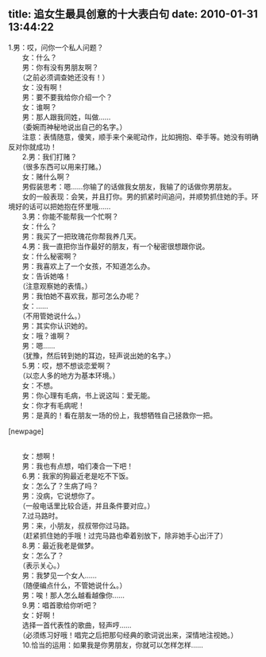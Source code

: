 title: 追女生最具创意的十大表白句
date: 2010-01-31 13:44:22
---

<p>
	1.男：哎，问你一个私人问题？<br />
	　　女：什么？<br />
	　　男：你有没有男朋友啊？<br />
	　　（之前必须调查她还没有！）<br />
	　　女：没有啊！<br />
	　　男：要不要我给你介绍一个？<br />
	　　女：谁啊？<br />
	　　男：那人跟我同姓，叫做&hellip;&hellip;<br />
	　　（委婉而神秘地说出自己的名字。）<br />
	　　注意：表情随意，傻笑，顺手来个亲昵动作，比如拥抱、牵手等。她没有明确反对你就成功！<br />
	　　2.男：我们打赌？<br />
	　　（很多东西可以用来打赌。）<br />
	　　女：赌什么啊？<br />
	　　男假装思考：嗯&hellip;&hellip;你输了的话做我女朋友，我输了的话做你男朋友。<br />
	　　女的一般表现：会笑，并且打你。男的抓紧时间追问，并顺势抓住她的手。环境好的话可以把她抱在怀里哦&hellip;&hellip;<br />
	　　3.男：你能不能帮我一个忙啊？<br />
	　　女：什么？<br />
	　　男：我买了一把玫瑰花你帮我养几天。<br />
	　　4.男：我一直把你当作最好的朋友，有一个秘密很想跟你说。<br />
	　　女：什么秘密啊？<br />
	　　男：我喜欢上了一个女孩，不知道怎么办。<br />
	　　女：告诉她咯！<br />
	　　（注意观察她的表情。）<br />
	　　男：我怕她不喜欢我，那可怎么办呢？<br />
	　　女：&hellip;&hellip;<br />
	　　（不用管她说什么。）<br />
	　　男：其实你认识她的。<br />
	　　女：哦？谁啊？<br />
	　　男：嗯&hellip;&hellip;<br />
	　　（犹豫，然后转到她的耳边，轻声说出她的名字。）<br />
	　　5.男：哎，想不想谈恋爱啊？<br />
	　　（以恋人多的地方为基本环境。）<br />
	　　女：不想。<br />
	　　男：你心理有毛病，书上说这叫：爱无能。<br />
	　　女：你才有毛病呢！<br />
	　　男：是真的！看在朋友一场的份上，我想牺牲自己拯救你一把。</p>
<p>
	[newpage]</p>
<p>
	<br />
	　　女：想啊！<br />
	　　男：我也有点想，咱们凑合一下吧！<br />
	　　6.男：我家的狗最近老是吃不下饭。<br />
	　　女：怎么了？生病了吗？<br />
	　　男：没病，它说想你了。<br />
	　　（一般电话里比较合适，并且条件要对应。）<br />
	　　7.过马路时。<br />
	　　男：来，小朋友，叔叔带你过马路。<br />
	　　（赶紧抓住她的手哦！过完马路也牵着别放下，除非她手心出汗了）<br />
	　　8.男：最近我老是做梦。<br />
	　　女：怎么了？<br />
	　　（表示关心。）<br />
	　　男：我梦见一个女人&hellip;&hellip;<br />
	　　（随便编点什么，不管她说什么。）<br />
	　　男：唉！那人怎么越看越像你&hellip;&hellip;<br />
	　　9.男：唱首歌给你听吧？<br />
	　　女：好啊！<br />
	　　选择一首代表性的歌曲，轻声哼&hellip;&hellip;<br />
	　　（必须练习好哦！唱完之后把那句经典的歌词说出来，深情地注视她。）<br />
	　　10.恰当的运用：如果我是你男朋友，你就可以怎样怎样&hellip;&hellip;</p>
